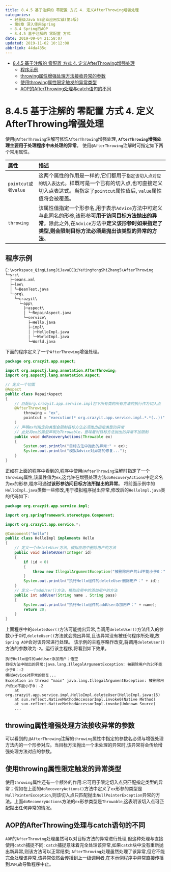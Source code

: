 ```yaml
---
title: 8.4.5 基于注解的 零配置 方式 4. 定义AfterThrowing增强处理
categories: 
  - 轻量级Java EE企业应用实战(第5版)
  - 第8章 深入使用Spring
  - 8.4 Spring的AOP
  - 8.4.5 基于注解的 零配置 方式
date: 2019-09-04 21:58:07
updated: 2019-11-02 10:12:08
abbrlink: 44da435c
---
```

<div id='my_toc'>

- [8.4.5 基于注解的 零配置 方式 4. 定义AfterThrowing增强处理](/JavaReadingNotes/44da435c/#8-4-5-基于注解的-零配置-方式-4-定义AfterThrowing增强处理)
    - [程序示例](/JavaReadingNotes/44da435c/#程序示例)
    - [throwing属性增强处理方法接收异常的参数](/JavaReadingNotes/44da435c/#throwing属性增强处理方法接收异常的参数)
    - [使用throwing属性限定触发的异常类型](/JavaReadingNotes/44da435c/#使用throwing属性限定触发的异常类型)
    - [AOP的AfterThrowing处理与catch语句的不同](/JavaReadingNotes/44da435c/#AOP的AfterThrowing处理与catch语句的不同)

</div>
<!--more-->
<script>if (navigator.platform.toLowerCase() == 'win32'){document.getElementById('my_toc').style.display = 'none';}</script>

<!--end-->
<!--SSTStart-->
# 8.4.5 基于注解的 零配置 方式 4. 定义AfterThrowing增强处理 #
使用`@AfterThrowing`注解可修饰`AfterThrowing`增强处理, **`AfterThrowing`增强处理主要用于处理程序中未处理的异常**。
使用`@AfterThrowing`注解时可指定如下两个常用属性。

|属性|描述|
|:---|:---|
|`pointcut或者value`|这两个属性的作用是一样的,它们都用于`指定该切入点对应的切入表达式`。样既可是一个已有的切入点,也可直接定义切入点表达式。当指定了`pointcut`属性值后, `value`属性值将会被覆盖。|
|`throwing`|该属性值指定一个形参名,用于表示`Advice`方法中可定义与此同名的形参,该形参**可用于访问目标方法抛出的异常**。除此之外,在`Advice`方法中**定义该形参时如果指定了类型,则会限制目标方法必须是抛出该类型的异常的方法**。|
## 程序示例 ##
```cmd
E:\workspace_QingLiangJiJavaEEQiYeYingYongShiZhang5\AfterThrowing
└─src\
  ├─beans.xml
  ├─lee\
  │ └─BeanTest.java
  └─org\
    └─crazyit\
      └─app\
        ├─aspect\
        │ └─RepairAspect.java
        └─service\
          ├─Hello.java
          ├─impl\
          │ ├─HelloImpl.java
          │ └─WorldImpl.java
          └─World.java
```
下面的程序定义了一个`AfterThrowing`增强处理。
```java
package org.crazyit.app.aspect;

import org.aspectj.lang.annotation.AfterThrowing;
import org.aspectj.lang.annotation.Aspect;

// 定义一个切面
@Aspect
public class RepairAspect
{
    // 匹配org.crazyit.app.service.impl包下所有类的所有方法的执行作为切入点
    @AfterThrowing(
        throwing = "ex", 
        pointcut = "execution(* org.crazyit.app.service.impl.*.*(..))"
    )
    // 声明ex时指定的类型会限制目标方法必须抛出指定类型的异常
    // 此处将ex的类型声明为Throwable，意味着对目标方法抛出的异常不加限制
    public void doRecoveryActions(Throwable ex)
    {
        System.out.println("目标方法中抛出的异常:" + ex);
        System.out.println("模拟Advice对异常的修复...");
    }
}
```
正如在上面的程序中看到的,程序中使用`@AfterThrowing`注解时指定了一个`throwing`属性,该属性值为`ex`,这允许在增强处理方法`doRecoveryActions`中定义名为`ex`的形参,程序可通**过该形参访问目标方法所抛出的异常**。
将前面示例中的`HelloImpl.java`类做一些修改,用于模拟程序抛出异常,修改后的`Hellolmpl.java`类的代码如下:
```java
package org.crazyit.app.service.impl;

import org.springframework.stereotype.Component;

import org.crazyit.app.service.*;

@Component("hello")
public class HelloImpl implements Hello
{
	// 定义一个deleteUser方法，模拟应用中删除用户的方法
	public void deleteUser(Integer id)
	{
		if (id < 0)
		{
			throw new IllegalArgumentException("被删除用户的id不能小于0：" + id);
		}
		System.out.println("执行Hello组件的deleteUser删除用户：" + id);
	}
	// 定义一个addUser()方法，模拟应用中的添加用户的方法
	public int addUser(String name , String pass)
	{
		System.out.println("执行Hello组件的addUser添加用户：" + name);
		return 20;
	}
}
```
上面程序中的`deleteUser()`方法可能抛出异常,当调用`deleteUser()`方法传入的参数小于0时,`deleteUser()`方法就会抛出异常,且该异常没有被任何程序所处理,故`Spring AOP`会对该异常进行处理。
该示例的主程序略作改变,将调用`deleteUser()`方法的参数改为`-2`。运行该主程序,将看到如下效果。
```
执行Hello组件的addUser添加用户：悟空
目标方法中抛出的异常:java.lang.IllegalArgumentException: 被删除用户的id不能小于0：-2
模拟Advice对异常的修复...
Exception in thread "main" java.lang.IllegalArgumentException: 被删除用户的id不能小于0：-2
	at org.crazyit.app.service.impl.HelloImpl.deleteUser(HelloImpl.java:15)
	at sun.reflect.NativeMethodAccessorImpl.invoke0(Native Method)
	at sun.reflect.NativeMethodAccessorImpl.invoke(Unknown Source)
	...
```
## throwing属性增强处理方法接收异常的参数 ##
可以看到的,`@AfterThrowing`注解的`throwing`属性中指定的参数名必须与增强处理方法内的一个形参对应。当目标方法抛出一个未处理的异常时,该异常将会传给增强处理方法对应的参数。
## 使用throwing属性限定触发的异常类型 ##
使用`throwing`属性还有一个额外的作用:它可用于限定切入点只匹配指定类型的异常；假如在上面的`doRecoveryActions()`方法中定义了`ex`形参的类型是`NullPointerException`,则该切入点只匹配抛出`NullPointerException`异常的方法。上面`doRecoveryActions`方法的`ex`形参类型是`Throwable`,这表明该切入点可匹配拋出任何异常的情况。

## AOP的AfterThrowing处理与catch语句的不同 ##
`AOP`的`AfterThrowing`处理虽然可以对目标方法的异常进行处理,但这种处理与直接使用`catch`捕捉不同:
`catch`捕捉意味着完全处理该异常,如果`catch`块中没有重新抛出新异常,则该方法可以正常结束;
`AfterThrowing`处理虽然处理了该异常,但它不能完全处理该异常,该异常依然会传播到上一级调用者,在本示例程序中异常直接传播到`JVM`,故导致程序中止。

<!--SSTStop-->
